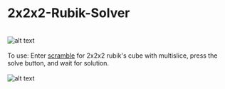 # 2x2x2-Rubik-Solver
<br>![alt text](https://i.imgur.com/YJUJ4Zh.png)</br>
<br>To use: Enter [scramble](http://rubikscube.info/pravidla/scrambles/scramble_cube.htm?size=2&num=5&len=16&col=yobwrg&multi=on&subbutton=Scramble%21) for 2x2x2 rubik's cube with multislice, press the solve button, and wait for solution.</br>
<br>![alt text](https://i.imgur.com/9Zq6MlE.png)</br>
